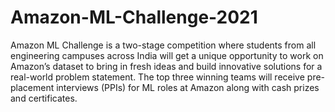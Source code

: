 # Amazon-ML-Challenge-2021

Amazon ML Challenge is a two-stage competition where students from all engineering campuses across India will get a unique opportunity to work on Amazon’s dataset to bring in fresh ideas and build innovative solutions for a real-world problem statement. The top three winning teams will receive pre-placement interviews (PPIs) for ML roles at Amazon along with cash prizes and certificates.
